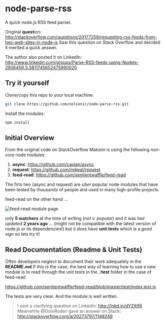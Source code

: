 node-parse-rss
==============

A quick node.js RSS feed parser.

Original **quest**ion:
http://stackoverflow.com/questions/20177259/requesting-rss-feeds-from-two-web-sites-in-node-js
Saw this question on Stack Overflow and decided it merited a quick answer.

The author also posted it on LinkedIn:
http://www.linkedin.com/groups/Parse-RSS-feeds-using-Nodejs-2906459.S.5811745652475990020

## Try it yourself

Clone/copy this repo to your local machine:
```sh
git clone https://github.com/nelsonic/node-parse-rss.git
```
Install the modules:
```sh
npm install
```


## Initial Overview

From the original code on StackOverflow Maksim is using the following 
*non-core* node modules: 

1. **async**: https://github.com/caolan/async
2. **request**: https://github.com/mikeal/request
3. **feed-read**: https://github.com/sentientwaffle/feed-read

The firts two (async and request) are *uber* popular node modules that
have been tested by thousands of people and used in many high-profile projects.

feed-read on the other hand ...

![feed-read module page](http://i.imgur.com/Y3oqs0x.png "feed-read module")

only **5 watchers** at the time of writing (*not v. popular*)
and it was *last updated* **2 years ago** ... (might not be compatible with 
the latest version of node.js or its dependencies!)
but it *does* have **unit tests** which is a *good sign* so lets *try* it!

## Read Documentation (Readme & Unit Tests)

Often developers neglect to document their work adequately in the **README.md**
If this is the case, the best way of learning how to use a new module is to
read through the unit tests in the ./**test** folder in the case of feed-read

https://github.com/sentientwaffle/feed-read/blob/master/test/index.test.js

The tests are very clear. And the module is well written.

> I sent a clarifying question on LinkedIn: http://lnkd.in/dY2Xtf6
> Meanwhile @GoloRoden gave an answer on Stack: http://stackoverflow.com/a/20273797/1148249

